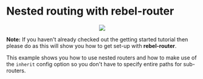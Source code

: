 # Nested routing with rebel-router

<div align="center"><img src="http://i.imgur.com/8CPaGEG.png"></div>

**Note:** If you haven't already checked out the getting started tutorial then please do as this will show you how to get set-up with **rebel-router**.

This example shows you how to use nested routers and how to make use of the `inherit` config option so you don't have to specify entire paths for sub-routers.
